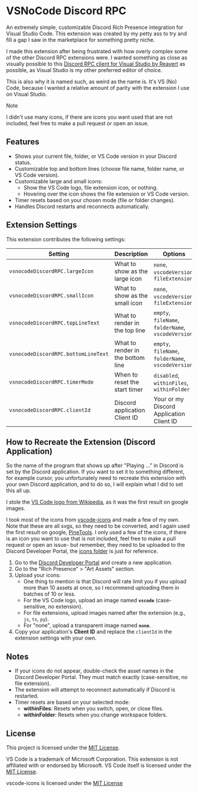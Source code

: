 # VSNoCode Discord RPC

An extremely simple, customizable Discord Rich Presence integration for Visual Studio Code. This extension was created by my petty ass to try and fill a gap I saw in the marketplace for something pretty niche.

I made this extension after being frustrated with how overly complex some of the other Discord RPC extensions were. I wanted something as close as visually possible to this [Discord RPC client for Visual Studio by Reavert] as possible, as Visual Studio is my other preferred editor of choice.

This is also why it is named such, as weird as the name is. It's VS (No) Code, because I wanted a relative amount of parity with the extension I use on Visual Studio.

> [!NOTE]
> I didn't use many icons, if there are icons you want used that are not included, feel free to make a pull request or open an issue.

## Features

- Shows your current file, folder, or VS Code version in your Discord status.
- Customizable top and bottom lines (choose file name, folder name, or VS Code version).
- Customizable large and small icons:
  - Show the VS Code logo, file extension icon, or nothing.
  - Hovering over the icon shows the file extension or VS Code version.
- Timer resets based on your chosen mode (file or folder changes).
- Handles Discord restarts and reconnects automatically.

## Extension Settings

This extension contributes the following settings:

| Setting                             | Description                       | Options                                            | Default              |
|-------------------------------------|-----------------------------------|----------------------------------------------------|----------------------|
| `vsnocodeDiscordRPC.largeIcon`      | What to show as the large icon    | `none`, `vscodeVersion`, `fileExtension`           | `vscodeVersion`      |
| `vsnocodeDiscordRPC.smallIcon`      | What to show as the small icon    | `none`, `vscodeVersion`, `fileExtension`           | `none`               |
| `vsnocodeDiscordRPC.topLineText`    | What to render in the top line    | `empty`, `fileName`, `folderName`, `vscodeVersion` | `folderName`         |
| `vsnocodeDiscordRPC.bottomLineText` | What to render in the bottom line | `empty`, `fileName`, `folderName`, `vscodeVersion` | `fileName`           |
| `vsnocodeDiscordRPC.timerMode`      | When to reset the start timer     | `disabled`, `withinFiles`, `withinFolder`          | `withinFolder`       |
| `vsnocodeDiscordRPC.clientId`       | Discord application Client ID     | Your or my Discord Application Client ID           | `123456789012345678` |

## How to Recreate the Extension (Discord Application)

So the name of the program that shows up after "Playing ..." in Discord is set by the Discord application. If you want to set it to something different, for example cursor, you unfortunately need to recreate this extension with your own Discord application, and to do so, I will explain what I did to set this all up.

I stole the [VS Code logo from Wikipedia], as it was the first result on google images.

I took most of the icons from [vscode-icons] and made a few of my own. Note that these are all svgs, so they need to be converted, and I again used the first result on google, [PineTools]. I only used a few of the icons, if there is an icon you want to use that is not included, feel free to make a pull request or open an issue- but remember, they need to be uploaded to the Discord Developer Portal, the [icons folder] is just for reference.

1. Go to the [Discord Developer Portal] and create a new application.
2. Go to the "Rich Presence" > "Art Assets" section.
3. Upload your icons:
   - One thing to mention is that Discord will rate limit you if you upload more than 10 assets at once, so I recommend uploading them in batches of 10 or less.
   - For the VS Code logo, upload an image named **`vscode`** (case-sensitive, no extension).
   - For file extensions, upload images named after the extension (e.g., `js`, `ts`, `py`).
   - For "none", upload a transparent image named **`none`**.
4. Copy your application's **Client ID** and replace the `clientId` in the extension settings with your own.

## Notes

- If your icons do not appear, double-check the asset names in the Discord Developer Portal. They must match exactly (case-sensitive, no file extension).
- The extension will attempt to reconnect automatically if Discord is restarted.
- Timer resets are based on your selected mode:
  - **withinFiles**: Resets when you switch, open, or close files.
  - **withinFolder**: Resets when you change workspace folders.

## License

This project is licensed under the [MIT License][LICENSE].

VS Code is a trademark of Microsoft Corporation. This extension is not affiliated with or endorsed by Microsoft. VS Code itself is licensed under the [MIT License][vscode-license].

vscode-icons is licensed under the [MIT License][vscode-icons-license]

[Discord RPC client for Visual Studio by Reavert]: https://marketplace.visualstudio.com/items?itemName=Ryavel.vsdrp2022
[VS Code logo from Wikipedia]: https://en.m.wikipedia.org/wiki/File:Visual_Studio_Code_1.35_icon.svg
[vscode-icons]: https://github.com/vscode-icons/vscode-icons/tree/master/icons
[PineTools]: https://pinetools.com/bulk-batch-svg-converter-viewer
[icons folder]: icons/
[Discord Developer Portal]: https://discord.com/developers/applications

[LICENSE]: LICENSE
[vscode-license]: https://github.com/microsoft/vscode/blob/main/LICENSE.txt
[vscode-icons-license]: https://github.com/vscode-icons/vscode-icons/blob/master/LICENSE
